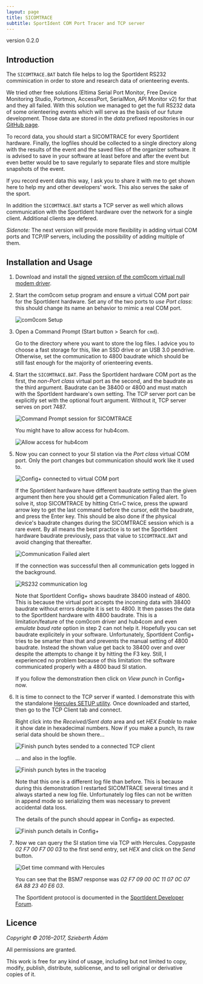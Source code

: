 ```yaml
---
layout: page
title: SICOMTRACE
subtitle: SportIdent COM Port Tracer and TCP server
---
```


version 0.2.0


Introduction
------------

The `SICOMTRACE.BAT` batch file helps to log the SportIdent RS232 comminication in order to store and research data of orienteering events.

We tried other free solutions (Eltima Serial Port Monitor, Free Device Monitoring Studio, Portmon, AccessPort, SerialMon, API Monitor v2) for that and they all failed.
With this solution we managed to get the full RS232 data of some orienteering events which will serve as the basis of our future development.
Those data are stored in the _data_ prefixed repositories in our [GitHub page](https://github.com/tajfutas).

To record data, you should start a SICOMTRACE for every SportIdent hardware.
Finally, the logfiles should be collected to a single directory along with the results of the event and the saved files of the organizer software.
It is advised to save in your software at least before and after the event but even better would be to save regularly to separate files and store multiple snapshots of the event.

If you record event data this way, I ask you to share it with me to get shown here to help my and other developers' work.
This also serves the sake of the sport.

In addition the `SICOMTRACE.BAT` starts a TCP server as well which allows communication with the SportIdent hardware over the network for a single client.
Additional clients are defered.

_Sidenote:_ The next version will provide more flexibility in adding virtual COM ports and TCP/IP servers, including the possibility of adding multiple of them.


Installation and Usage
----------------------

1. Download and install the [signed version of the com0com virtual null modem driver](https://github.com/tajfutas/sicomtrace/releases/tag/com0com-signed).

2. Start the com0com setup program and ensure a virtual COM port pair for the SportIdent hardware.
   Set any of the two ports to _use Port class_: this should change its name an behavior to mimic a real COM port.

   ![com0com Setup](https://raw.githubusercontent.com/tajfutas/sicomtrace/gh-pages-shared/screenshots/setup.png)

3. Open a Command Prompt (Start button > Search for `cmd`).

   Go to the directory where you want to store the log files.
   I advice you to choose a fast storage for this, like an SSD drive or an USB 3.0 pendrive.
   Otherwise, set the communication to 4800 baudrate which should be still fast enough for the majority of orienteering events.

4. Start the `SICOMTRACE.BAT`.
   Pass the SportIdent hardware COM port as the first, the _non-Port class_ virtual port as the second, and the baudrate as the third argument.
   Baudrate can be 38400 or 4800 and must match with the SportIdent hardware's own setting.
   The TCP server port can be explicitly set with the optional fourt argument.
   Without it, TCP server serves on port 7487.

   ![Command Prompt session for SICOMTRACE](https://raw.githubusercontent.com/tajfutas/sicomtrace/gh-pages-shared/screenshots/cmd.png)

   You might have to allow access for hub4com.

   ![Allow access for hub4com](https://raw.githubusercontent.com/tajfutas/sicomtrace/gh-pages-shared/screenshots/alert.png)

5. Now you can connect to your SI station via the _Port class_ virtual COM port.
   Only the port changes but communication should work like it used to.

   ![Config+ connected to virtual COM port](https://raw.githubusercontent.com/tajfutas/sicomtrace/gh-pages-shared/screenshots/cpl2virt.png)

   If the Sportident hardware have different baudrate setting than the given argument then here you should get a Communication Failed alert.
   To solve it, stop SICOMTRACE by hitting Ctrl+C twice, press the upward arrow key to get the last command before the cursor, edit the baudrate, and press the Enter key.
   This should be also done if the physical device's baudrate changes during the SICOMTRACE session which is a rare event.
   By all means the best practice is to set the SportIdent hardware baudrate previously, pass that value to `SICOMTRACE.BAT` and avoid changing that thereafter.

   ![Communication Failed alert](https://raw.githubusercontent.com/tajfutas/sicomtrace/gh-pages-shared/screenshots/commfail.png)

   If the connection was successful then all communication gets logged in the background.

   ![RS232 communication log](https://raw.githubusercontent.com/tajfutas/sicomtrace/gh-pages-shared/screenshots/tracelog.png)

   Note that SportIdent Config+ shows baudrate 38400 instead of 4800.
   This is because the virtual port accepts the incoming data with 38400 baudrate without errors despite it is set to 4800.
   It then passes the data to the SportIdent hardware with 4800 baudrate.
   This is a limitation/feature of the com0com driver and hub4com and even _emulate baud rate_ option in step 2 can not help it.
   Hopefully you can set baudrate explicitely in your software.
   Unfortunately, SportIdent Config+ tries to be smarter than that and prevents the manual setting of 4800 baudrate.
   Instead the shown value get back to 38400 over and over despite the attempts to change it by hitting the F3 key.
   Still, I experienced no problem because of this limitation: the software communicated properly with a 4800 baud SI station.

   If you follow the demonstration then click on _View punch_ in Config+ now.

6. It is time to connect to the TCP server if wanted.
   I demonstrate this with the standalone [Hercules SETUP utility](http://www.hw-group.com/products/hercules/index_en.html).
   Once downloaded and started, then go to the TCP Client tab and connect.

   Right click into the _Received/Sent data_ area and set _HEX Enable_ to make it show date in hexadecimal numbers.
   Now if you make a punch, its raw serial data should be shown there...

   ![Finish punch bytes sended to a connected TCP client](https://raw.githubusercontent.com/tajfutas/sicomtrace/gh-pages-shared/screenshots/hercconn.png)

   ... and also in the logfile.

   ![Finish punch bytes in the tracelog](https://raw.githubusercontent.com/tajfutas/sicomtrace/gh-pages-shared/screenshots/punchlog.png)

   Note that this one is a different log file than before.
   This is because during this demonstration I restarted SICOMTRACE several times and it always started a new log file.
   Unfortunately log files can not be written in append mode so serializing them was necessary to prevent accidental data loss.

   The details of the punch should appear in Config+ as expected.

   ![Finish punch details in Config+](https://raw.githubusercontent.com/tajfutas/sicomtrace/gh-pages-shared/screenshots/cplpunch.png)

7. Now we can query the SI station time via TCP with Hercules.
   Copypaste _02 F7 00 F7 00 03_ to the first send entry, set _HEX_ and click on the _Send_ button.

   ![Get time command with Hercules](https://raw.githubusercontent.com/tajfutas/sicomtrace/gh-pages-shared/screenshots/herctime.png)

   You can see that the BSM7 response was _02 F7 09 00 0C 11 07 0C 07 6A 88 23 40 E6 03_.

   The SportIdent protocol is documented in the [SportIdent Developer Forum](https://www.sportident.com/support/developer-forum.html).


Licence
-------

_Copyright © 2016–2017, Szieberth Ádám_

All permissions are granted.

This work is free for any kind of usage, including but not limited to copy, modify, publish, distribute, sublicense, and to sell original or derivative copies of it.
